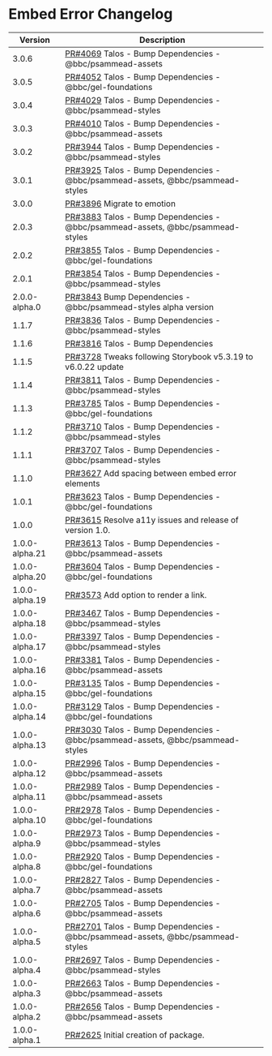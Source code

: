 # Embed Error Changelog

| Version        | Description                                                                                                                 |
| -------------- | --------------------------------------------------------------------------------------------------------------------------- |
| 3.0.6 | [PR#4069](https://github.com/bbc/psammead/pull/4069) Talos - Bump Dependencies - @bbc/psammead-assets |
| 3.0.5 | [PR#4052](https://github.com/bbc/psammead/pull/4052) Talos - Bump Dependencies - @bbc/gel-foundations |
| 3.0.4 | [PR#4029](https://github.com/bbc/psammead/pull/4029) Talos - Bump Dependencies - @bbc/psammead-styles |
| 3.0.3 | [PR#4010](https://github.com/bbc/psammead/pull/4010) Talos - Bump Dependencies - @bbc/psammead-assets |
| 3.0.2 | [PR#3944](https://github.com/bbc/psammead/pull/3944) Talos - Bump Dependencies - @bbc/psammead-styles |
| 3.0.1 | [PR#3925](https://github.com/bbc/psammead/pull/3925) Talos - Bump Dependencies - @bbc/psammead-assets, @bbc/psammead-styles |
| 3.0.0          | [PR#3896](https://github.com/bbc/psammead/pull/3896) Migrate to emotion                                                         |
| 2.0.3          | [PR#3883](https://github.com/bbc/psammead/pull/3883) Talos - Bump Dependencies - @bbc/psammead-assets, @bbc/psammead-styles |
| 2.0.2          | [PR#3855](https://github.com/bbc/psammead/pull/3855) Talos - Bump Dependencies - @bbc/gel-foundations                       |
| 2.0.1          | [PR#3854](https://github.com/bbc/psammead/pull/3854) Talos - Bump Dependencies - @bbc/psammead-styles                       |
| 2.0.0-alpha.0  | [PR#3843](https://github.com/bbc/psammead/pull/3843) Bump Dependencies - @bbc/psammead-styles alpha version                 |
| 1.1.7          | [PR#3836](https://github.com/bbc/psammead/pull/3836) Talos - Bump Dependencies - @bbc/psammead-styles                       |
| 1.1.6          | [PR#3816](https://github.com/bbc/psammead/pull/3816) Talos - Bump Dependencies                                              |
| 1.1.5          | [PR#3728](https://github.com/bbc/psammead/pull/3728) Tweaks following Storybook v5.3.19 to v6.0.22 update                   |
| 1.1.4          | [PR#3811](https://github.com/bbc/psammead/pull/3811) Talos - Bump Dependencies - @bbc/psammead-styles                       |
| 1.1.3          | [PR#3785](https://github.com/bbc/psammead/pull/3785) Talos - Bump Dependencies - @bbc/gel-foundations                       |
| 1.1.2          | [PR#3710](https://github.com/bbc/psammead/pull/3710) Talos - Bump Dependencies - @bbc/psammead-styles                       |
| 1.1.1          | [PR#3707](https://github.com/bbc/psammead/pull/3707) Talos - Bump Dependencies - @bbc/psammead-styles                       |
| 1.1.0          | [PR#3627](https://github.com/bbc/psammead/pull/3627) Add spacing between embed error elements                               |
| 1.0.1          | [PR#3623](https://github.com/bbc/psammead/pull/3623) Talos - Bump Dependencies - @bbc/gel-foundations                       |
| 1.0.0          | [PR#3615](https://github.com/bbc/psammead/pull/3615) Resolve a11y issues and release of version 1.0.                        |
| 1.0.0-alpha.21 | [PR#3613](https://github.com/bbc/psammead/pull/3613) Talos - Bump Dependencies - @bbc/psammead-assets                       |
| 1.0.0-alpha.20 | [PR#3604](https://github.com/bbc/psammead/pull/3604) Talos - Bump Dependencies - @bbc/gel-foundations                       |
| 1.0.0-alpha.19 | [PR#3573](https://github.com/bbc/psammead/pull/3573) Add option to render a link.                                           |
| 1.0.0-alpha.18 | [PR#3467](https://github.com/bbc/psammead/pull/3467) Talos - Bump Dependencies - @bbc/psammead-styles                       |
| 1.0.0-alpha.17 | [PR#3397](https://github.com/bbc/psammead/pull/3397) Talos - Bump Dependencies - @bbc/psammead-styles                       |
| 1.0.0-alpha.16 | [PR#3381](https://github.com/bbc/psammead/pull/3381) Talos - Bump Dependencies - @bbc/psammead-assets                       |
| 1.0.0-alpha.15 | [PR#3135](https://github.com/bbc/psammead/pull/3135) Talos - Bump Dependencies - @bbc/gel-foundations                       |
| 1.0.0-alpha.14 | [PR#3129](https://github.com/bbc/psammead/pull/3129) Talos - Bump Dependencies - @bbc/gel-foundations                       |
| 1.0.0-alpha.13 | [PR#3030](https://github.com/bbc/psammead/pull/3030) Talos - Bump Dependencies - @bbc/psammead-assets, @bbc/psammead-styles |
| 1.0.0-alpha.12 | [PR#2996](https://github.com/bbc/psammead/pull/2996) Talos - Bump Dependencies - @bbc/psammead-assets                       |
| 1.0.0-alpha.11 | [PR#2989](https://github.com/bbc/psammead/pull/2989) Talos - Bump Dependencies - @bbc/psammead-assets                       |
| 1.0.0-alpha.10 | [PR#2978](https://github.com/bbc/psammead/pull/2978) Talos - Bump Dependencies - @bbc/gel-foundations                       |
| 1.0.0-alpha.9  | [PR#2973](https://github.com/bbc/psammead/pull/2973) Talos - Bump Dependencies - @bbc/psammead-styles                       |
| 1.0.0-alpha.8  | [PR#2920](https://github.com/bbc/psammead/pull/2920) Talos - Bump Dependencies - @bbc/gel-foundations                       |
| 1.0.0-alpha.7  | [PR#2827](https://github.com/bbc/psammead/pull/2827) Talos - Bump Dependencies - @bbc/psammead-assets                       |
| 1.0.0-alpha.6  | [PR#2705](https://github.com/bbc/psammead/pull/2705) Talos - Bump Dependencies - @bbc/psammead-assets                       |
| 1.0.0-alpha.5  | [PR#2701](https://github.com/bbc/psammead/pull/2701) Talos - Bump Dependencies - @bbc/psammead-assets, @bbc/psammead-styles |
| 1.0.0-alpha.4  | [PR#2697](https://github.com/bbc/psammead/pull/2697) Talos - Bump Dependencies - @bbc/psammead-styles                       |
| 1.0.0-alpha.3  | [PR#2663](https://github.com/bbc/psammead/pull/2663) Talos - Bump Dependencies - @bbc/psammead-assets                       |
| 1.0.0-alpha.2  | [PR#2656](https://github.com/bbc/psammead/pull/2656) Talos - Bump Dependencies - @bbc/psammead-assets                       |
| 1.0.0-alpha.1  | [PR#2625](https://github.com/bbc/psammead/pull/2625) Initial creation of package.                                           |
